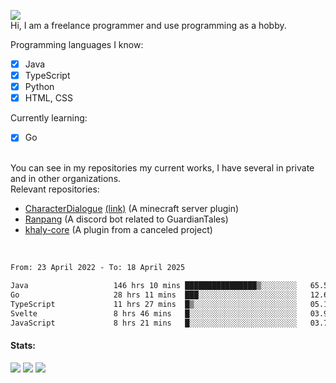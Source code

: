 ![](https://komarev.com/ghpvc/?username=iAtog&color=brightgreen) <br>
Hi, I am a freelance programmer and use programming as a hobby.<br>

Programming languages I know:
- [x] Java
- [x] TypeScript
- [x] Python
- [x] HTML, CSS

Currently learning:
- [x] Go
<br>
You can see in my repositories my current works, I have several in private and in other organizations.<br>
Relevant repositories:<br>

* [CharacterDialogue](https://github.com/iAtog/character-dialogue) [(link)](https://www.spigotmc.org/resources/95868/) (A minecraft server plugin)
* [Ranpang](https://github.com/iAtog/Ranpang) (A discord bot related to GuardianTales)
* [khaly-core](https://github.com/KhalyRPG/rpg) (A plugin from a canceled project)
<br>

<!--START_SECTION:waka-->

```txt
From: 23 April 2022 - To: 18 April 2025

Java                   146 hrs 10 mins ████████████████▒░░░░░░░░   65.51 %
Go                     28 hrs 11 mins  ███░░░░░░░░░░░░░░░░░░░░░░   12.64 %
TypeScript             11 hrs 27 mins  █▒░░░░░░░░░░░░░░░░░░░░░░░   05.14 %
Svelte                 8 hrs 46 mins   █░░░░░░░░░░░░░░░░░░░░░░░░   03.93 %
JavaScript             8 hrs 21 mins   █░░░░░░░░░░░░░░░░░░░░░░░░   03.75 %
```

<!--END_SECTION:waka-->

#### Stats:
![](https://github-profile-summary-cards.vercel.app/api/cards/profile-details?username=iAtog&theme=github_dark)
![](https://github-profile-summary-cards.vercel.app/api/cards/stats?username=iAtog&theme=github_dark)
![](https://github-profile-summary-cards.vercel.app/api/cards/repos-per-language?username=iAtog&theme=github_dark) 
